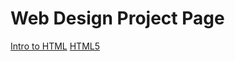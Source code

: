 # Web Design Project Page

<a href="HTML/index.html">Intro to HTML</a>
<a href="index.html"> HTML5</a>